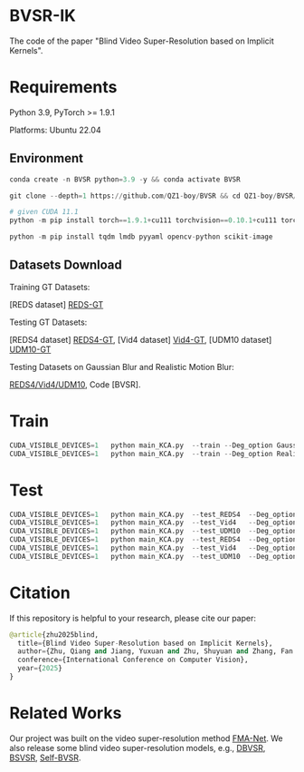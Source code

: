 # BVSR-IK

The code of the paper "Blind Video Super-Resolution based on Implicit Kernels".

# Requirements

Python 3.9, PyTorch >= 1.9.1

Platforms: Ubuntu 22.04

## Environment
```python
conda create -n BVSR python=3.9 -y && conda activate BVSR

git clone --depth=1 https://github.com/QZ1-boy/BVSR && cd QZ1-boy/BVSR/

# given CUDA 11.1
python -m pip install torch==1.9.1+cu111 torchvision==0.10.1+cu111 torchaudio==0.9.1 -f https://download.pytorch.org/whl/torch_stable.html

python -m pip install tqdm lmdb pyyaml opencv-python scikit-image
```

## Datasets Download
Training GT Datasets:

[REDS dataset] [REDS-GT](https://seungjunnah.github.io/Datasets/reds.html)

Testing GT Datasets:

[REDS4 dataset] [REDS4-GT](https://seungjunnah.github.io/Datasets/reds.html), [Vid4 dataset] [Vid4-GT](https://drive.google.com/drive/folders/1An6hF1oYkeWxfOBxxKm073mvgIFrBNDA), [UDM10 dataset] [UDM10-GT](https://github.com/psychopa4/PFNL)

Testing Datasets on Gaussian Blur and Realistic Motion Blur:

[REDS4/Vid4/UDM10](https://pan.baidu.com/s/1u2rVDD7wfhpMGByKuSGr9w), Code [BVSR].


# Train
```python
CUDA_VISIBLE_DEVICES=1   python main_KCA.py  --train --Deg_option Gaussian_REDS --config_path exp_KCA_REDS_Gaussian.cfg 
CUDA_VISIBLE_DEVICES=1   python main_KCA.py  --train --Deg_option Realistic_REDS --config_path exp_KCA_REDS_Realistic.cfg 
```
# Test
```python
CUDA_VISIBLE_DEVICES=1   python main_KCA.py  --test_REDS4  --Deg_option Gaussian_REDS  --config_path exp_KCA_REDS_Gaussian.cfg
CUDA_VISIBLE_DEVICES=1   python main_KCA.py  --test_Vid4   --Deg_option Gaussian_REDS  --config_path exp_KCA_REDS_Gaussian.cfg 
CUDA_VISIBLE_DEVICES=1   python main_KCA.py  --test_UDM10  --Deg_option Gaussian_REDS  --config_path exp_KCA_REDS_Gaussian.cfg
CUDA_VISIBLE_DEVICES=1   python main_KCA.py  --test_REDS4  --Deg_option Realistic_REDS  --config_path exp_KCA_REDS_Realistic.cfg
CUDA_VISIBLE_DEVICES=1   python main_KCA.py  --test_Vid4   --Deg_option Realistic_REDS  --config_path exp_KCA_REDS_Realistic.cfg 
CUDA_VISIBLE_DEVICES=1   python main_KCA.py  --test_UDM10  --Deg_option Realistic_REDS  --config_path exp_KCA_REDS_Realistic.cfg
```
# Citation
If this repository is helpful to your research, please cite our paper:
```python
@article{zhu2025blind,
  title={Blind Video Super-Resolution based on Implicit Kernels},
  author={Zhu, Qiang and Jiang, Yuxuan and Zhu, Shuyuan and Zhang, Fan and Bull, David and Zeng, Bing},
  conference={International Conference on Computer Vision},
  year={2025}
}
```
# Related Works
Our project was built on the video super-resolution method [FMA-Net](https://github.com/KAIST-VICLab/FMA-Net). We also release some blind video super-resolution models, e.g., [DBVSR](https://github.com/csbhr/Deep-Blind-VSR), [BSVSR](https://github.com/XY-boy/Blind-Satellite-VSR), [Self-BVSR](https://github.com/csbhr/Self-Blind-VSR).
